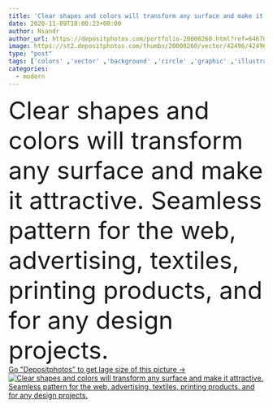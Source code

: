```yaml
---
title: 'Clear shapes and colors will transform any surface and make it attractive. Seamless pattern for the web, advertising, textiles, printing products, and for any design projects.'
date: 2020-11-09T10:00:23+00:00
author: Nsandr
author_url: https://depositphotos.com/portfolio-20000260.html?ref=64678756
image: https://st2.depositphotos.com/thumbs/20000260/vector/42496/424961504/api_thumb_450.jpg?forcejpeg=true
type: "post"
tags: ['colors' ,'vector' ,'background' ,'circle' ,'graphic' ,'illustration' ,'design' ,'paper' ,'shapes' ,'decoration' ,'decorative' ,'decor' ,'abstract' ,'texture' ,'pattern' ,'retro' ,'vintage' ,'carpet' ,'seamless' ,'ornament' ,'repeat' ,'modern' ,'wrapping' ,'elements' ,'creative' ,'clear' ,'lines' ,'tile' ,'flat' ,'simple' ,'wallpaper' ,'web' ,'multicolored' ,'gradient' ,'template' ,'textile' ,'surface' ,'contrast' ,'geometric' ,'rounded' ,'print' ,'fabric' ,'composition' ,'curtain' ,'contemporary' ,'repeated' ,'editable' ,'op art' ]
categories: 
  - modern
---
```

<div aling="center">
            <font size="60"> Clear shapes and colors will transform any surface and make it attractive. Seamless pattern for the web, advertising, textiles, printing products, and for any design projects.</font>   
</div>
<div>
    <a href='https://st2.depositphotos.com/thumbs/20000260/vector/42496/424961504/api_thumb_450.jpg?forcejpeg=true?ref=64678756' target=_blank > Go "Depositphotos" to get lage size of this picture ->
        <img href='https://st2.depositphotos.com/thumbs/20000260/vector/42496/424961504/api_thumb_450.jpg?forcejpeg=true?ref=64678756' src='https://st2.depositphotos.com/20000260/42496/v/950/depositphotos_424961504-stock-illustration-clear-shapes-colors-transform-any.jpg?forcejpeg=true' alt='Clear shapes and colors will transform any surface and make it attractive. Seamless pattern for the web, advertising, textiles, printing products, and for any design projects.' >
    </a>
</div>
